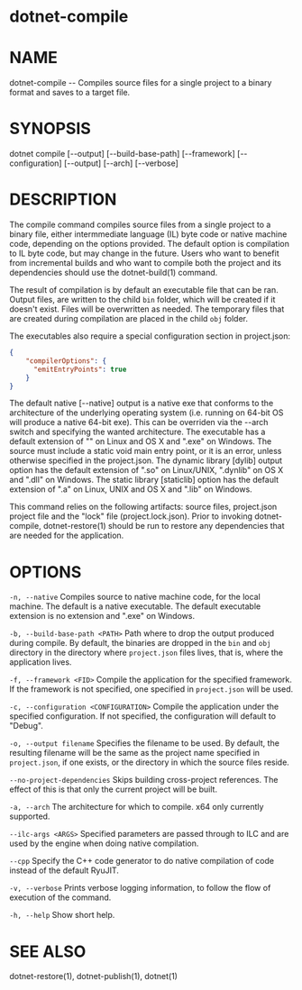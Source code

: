 dotnet-compile
===========

# NAME 
dotnet-compile -- Compiles source files for a single project to a binary format and saves to a target file.

# SYNOPSIS
dotnet compile [--output] [--build-base-path] [--framework] [--configuration] [--output] [--arch] [--verbose]

# DESCRIPTION
The compile command compiles source files from a single project to a binary file, either intermmediate language (IL) byte code or native machine code, depending on the options provided. The default option is compilation to IL byte code, but may change in the future. Users who want to benefit from incremental builds and who want to compile both the project and its dependencies should use the dotnet-build(1) command.

The result of compilation is by default an executable file that can be ran. Output files, are written to the child `bin` folder, which will be created if it doesn't exist. Files will be overwritten as needed. The temporary files that are created during compilation are placed in the child `obj` folder. 
 
The executables also require a special configuration section in project.json:

```json
{ 
    "compilerOptions": {
      "emitEntryPoints": true
    }
}
```

The default native [--native] output is a native exe that conforms to the architecture of the underlying operating system (i.e. running on 64-bit OS will produce a native 64-bit exe). This can be overriden via the --arch switch and specifying the wanted architecture. The executable has a default extension of "" on Linux and OS X and ".exe" on Windows. The source must include a static void main entry point, or it is an error, unless otherwise specified in the project.json. The dynamic library [dylib] output option has the default extension of ".so" on Linux/UNIX, ".dynlib" on OS X and ".dll" on Windows. The static library [staticlib] option has the default extension of ".a" on Linux, UNIX and OS X and ".lib" on Windows.

This command relies on the following artifacts: source files, project.json project file and the "lock" file (project.lock.json). Prior to invoking dotnet-compile, dotnet-restore(1) should be run to restore any dependencies that are needed for the application.  

# OPTIONS 

`-n, --native`
Compiles source to native machine code, for the local machine. The default is a native executable. The default executable extension is no extension and ".exe" on Windows.

`-b, --build-base-path <PATH>`
Path where to drop the output produced during compile. By default, the binaries are dropped in the `bin` and `obj` directory in the directory where `project.json` files lives, that is, where the application lives.  

`-f, --framework <FID>`
Compile the application for the specified framework. If the framework is not specified, one specified in `project.json` will be used. 

`-c, --configuration <CONFIGURATION>`
Compile the application under the specified configuration. If not specified, the configuration will default to "Debug".  

`-o, --output filename`
Specifies the filename to be used. By default, the resulting filename will be the same as the project name specified in `project.json`, if one exists, or the directory in which the source files reside. 

`--no-project-dependencies`
Skips building cross-project references. The effect of this is that only the current project will be built. 

`-a, --arch`
The architecture for which to compile. x64 only currently supported.

`--ilc-args <ARGS>`
Specified parameters are passed through to ILC and are used by the engine when doing native compilation. 

`--cpp`
Specify the C++ code generator to do native compilation of code instead of the default RyuJIT.       

`-v, --verbose`
Prints verbose logging information, to follow the flow of execution of the command.

`-h, --help`
Show short help. 

# SEE ALSO
dotnet-restore(1), dotnet-publish(1), dotnet(1)

